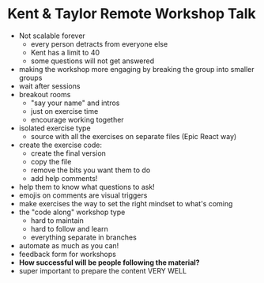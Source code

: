 # Kent & Taylor Remote Workshop Talk

- Not scalable forever
  - every person detracts from everyone else
  - Kent has a limit to 40
  - some questions will not get answered
- making the workshop more engaging by breaking the group into smaller groups
- wait after sessions
- breakout rooms
  - "say your name" and intros
  - just on exercise time
  - encourage working together
- isolated exercise type
  - source with all the exercises on separate files (Epic React way)
- create the exercise code:
  - create the final version
  - copy the file
  - remove the bits you want them to do
  - add help comments!
- help them to know what questions to ask!
- emojis on comments are visual triggers
- make exercises the way to set the right mindset to what's coming
- the "code along" workshop type
  - hard to maintain
  - hard to follow and learn
  - everything separate in branches
- automate as much as you can!
- feedback form for workshops
- **How successful will be people following the material?**
- super important to prepare the content VERY WELL